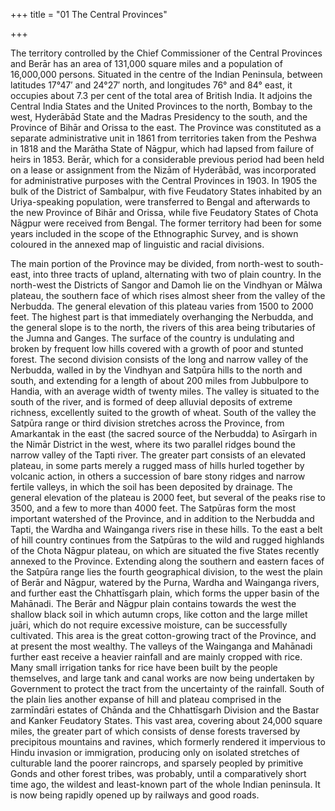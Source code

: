 +++
title = "01 The Central Provinces"

+++

The territory controlled by the Chief Commissioner of the Central Provinces and Berār has an area of 131,000 square miles and a population of 16,000,000 persons. Situated in the centre of the Indian Peninsula, between latitudes 17°47′ and 24°27′ north, and longitudes 76° and 84° east, it occupies about 7.3 per cent of the total area of British India. It adjoins the Central India States and the United Provinces to the north, Bombay to the west, Hyderābād State and the Madras Presidency to the south, and the Province of Bihār and Orissa to the east. The Province was constituted as a separate administrative unit in 1861 from territories taken from the Peshwa in 1818 and the Marātha State of Nāgpur, which had lapsed from failure of heirs in 1853. Berār, which for a considerable previous period had been held on a lease or assignment from the Nizām of Hyderābād, was incorporated for administrative purposes with the Central Provinces in 1903. In 1905 the bulk of the District of Sambalpur, with five Feudatory States inhabited by an Uriya-speaking population, were transferred to Bengal and afterwards to the new Province of Bihār and Orissa, while five Feudatory States of Chota Nāgpur were received from Bengal. The former territory had been for some years included in the scope of the Ethnographic Survey, and is shown coloured in the annexed map of linguistic and racial divisions. 

The main portion of the Province may be divided, from north-west to south-east, into three tracts of upland, alternating with two of plain country. In the north-west the Districts of Sangor and Damoh lie on the Vindhyan or Mālwa plateau, the southern face of which rises almost sheer from the valley of the Nerbudda. The general elevation of this plateau varies from 1500 to 2000 feet. The highest part is that immediately overhanging the Nerbudda, and the general slope is to the north, the rivers of this area being tributaries of the Jumna and Ganges. The surface of the country is undulating and broken by frequent low hills covered with a growth of poor and stunted forest. The second division consists of the long and narrow valley of the Nerbudda, walled in by the Vindhyan and Satpūra hills to the north and south, and extending for a length of about 200 miles from Jubbulpore to Handia, with an average width of twenty miles. The valley is situated to the south of the river, and is formed of deep alluvial deposits of extreme richness, excellently suited to the growth of wheat. South of the valley the Satpūra range or third division stretches across the Province, from Amarkantak in the east \(the sacred source of the Nerbudda\) to Asīrgarh in the Nimār District in the west, where its two parallel ridges bound the narrow valley of the Tapti river. The greater part consists of an elevated plateau, in some parts merely a rugged mass of hills hurled together by volcanic action, in others a succession of bare stony ridges and narrow fertile valleys, in which the soil has been deposited by drainage. The general elevation of the plateau is 2000 feet, but several of the peaks rise to 3500, and a few to more than 4000 feet. The Satpūras form the most important watershed of the Province, and in addition to the Nerbudda and Tapti, the Wardha and Wainganga rivers rise in these hills. To the east a belt of hill country continues from the Satpūras to the wild and rugged highlands of the Chota Nāgpur plateau, on which are situated the five States recently annexed to the Province. Extending along the southern and eastern faces of the Satpūra range lies the fourth geographical division, to the west the plain of Berār and Nāgpur, watered by the Purna, Wardha and Wainganga rivers, and further east the Chhattīsgarh plain, which forms the upper basin of the Mahānadi. The Berār and Nāgpur plain contains towards the west the shallow black soil in which autumn crops, like cotton and the large millet juāri, which do not require excessive moisture, can be successfully cultivated. This area is the great cotton-growing tract of the Province, and at present the most wealthy. The valleys of the Wainganga and Mahānadi further east receive a heavier rainfall and are mainly cropped with rice. Many small irrigation tanks for rice have been built by the people themselves, and large tank and canal works are now being undertaken by Government to protect the tract from the uncertainty of the rainfall. South of the plain lies another expanse of hill and plateau comprised in the zarmīndāri estates of Chānda and the Chhattīsgarh Division and the Bastar and Kanker Feudatory States. This vast area, covering about 24,000 square miles, the greater part of which consists of dense forests traversed by precipitous mountains and ravines, which formerly rendered it impervious to Hindu invasion or immigration, producing only on isolated stretches of culturable land the poorer raincrops, and sparsely peopled by primitive Gonds and other forest tribes, was probably, until a comparatively short time ago, the wildest and least-known part of the whole Indian peninsula. It is now being rapidly opened up by railways and good roads. 


